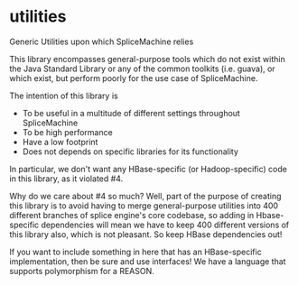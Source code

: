 utilities
=========

Generic Utilities upon which SpliceMachine relies

This library encompasses general-purpose tools which do not exist within
the Java Standard Library or any of the common toolkits (i.e. guava), or
which exist, but perform poorly for the use case of SpliceMachine.

The intention of this library is 

* To be useful in a multitude of different settings throughout SpliceMachine
* To be high performance
* Have a low footprint
* Does not depends on specific libraries for its functionality 

In particular, we don't want any HBase-specific (or Hadoop-specific) code
in this library, as it violated #4.

Why do we care about #4 so much? Well, part of the purpose of creating
this library is to avoid having to merge general-purpose utilities into
400 different branches of splice engine's core codebase, so adding in
Hbase-specific dependencies will mean we have to keep 400 different
versions of this library also, which is not pleasant. So keep
HBase dependencies out! 

If you want to include something in here that has an HBase-specific
implementation, then be sure and use interfaces! We have a 
language that supports polymorphism for a REASON.

